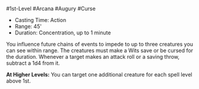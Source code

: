 #1st-Level #Arcana #Augury #Curse
 
- Casting Time: Action
- Range: 45'
- Duration: Concentration, up to 1 minute  

You influence future chains of events to impede to up to three creatures you can see within range. The creatures must make a Wits save or be cursed for the duration. Whenever a target makes an attack roll or a saving throw, subtract a 1d4 from it.
 
**At Higher Levels:** You can target one additional creature for each spell level above 1st.